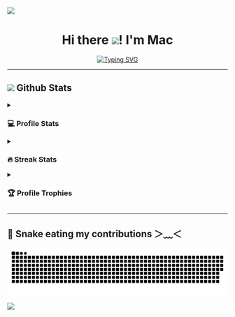 <!-- custom divider -->
<img src="https://user-images.githubusercontent.com/73097560/115834477-dbab4500-a447-11eb-908a-139a6edaec5c.gif">

<!-- Heading -->
<h1 align="center">
  Hi there <img src="https://media.giphy.com/media/hvRJCLFzcasrR4ia7z/giphy.gif" width="35">! I'm Mac
</h1>
<!-- About -->
<div align="center">
  <a href="https://git.io/typing-svg"><img src="https://readme-typing-svg.demolab.com?font=Fira+Code&pause=1000&center=true&vCenter=true&width=600&lines=CS+Student+at+UST-Legazpi;Always+learning+new+things;Full+stack+Cutie;Modern%2C+Fast%2C+Efficient" alt="Typing SVG" /></a>
</div>

<hr />

<!-- Github Stats -->
<h2>
  <img src = "https://github.com/7oSkaaa/7oSkaaa/blob/main/Images/Statistics.gif?raw=true" width = 50px> Github Stats
</h2>
<!-- Profile -->
<details>
  <summary>
    <h3>💻 Profile Stats</h3>
  </summary>
  <hr />
    <img align="center" height=200 src="https://github-readme-stats.vercel.app/api?username=mjbalcueva&show_icons=true&theme=transparent" alt="GitHub Stats" />
    <img align="center" height=200 src="https://github-readme-stats.vercel.app/api/top-langs/?username=mjbalcueva&show_icons=true&theme=transparent&layout=compact&card_width=320" />
</details>
<!-- Steak -->
<details>
  <summary>
    <h3>🔥 Streak Stats</h3>
  </summary>
  <hr />
  <p align="center"><img src="https://github-readme-streak-stats.herokuapp.com/?user=mjbalcueva&theme=tokyonight_duo" alt="7oSkaaa" /></p>
</details>
<!-- Trophies -->
<details>
  <summary>
    <h3>🏆 Profile Trophies </h3>
  </summary>
  <hr />
  <p align="center">
    <a href="https://github.com/ryo-ma/github-profile-trophy">
      <img src="https://github-profile-trophy.vercel.app/?username=7oskaaa&layout=compact&theme=tokyonight&column=4&margin-w=15&margin-h=15" alt="7oskaaa" />
    </a>
  </p>
</details>

<hr />

<!-- Fun -->
<h2> 🐍 Snake eating my contributions ＞﹏＜ </h2>
<p align = "center">
	<img src = "https://raw.githubusercontent.com/mjbalcueva/mjbalcueva/snek/snek.svg" alt = "Snek"/>
</p>

<!-- custom divider -->
<img src="https://user-images.githubusercontent.com/73097560/115834477-dbab4500-a447-11eb-908a-139a6edaec5c.gif">
